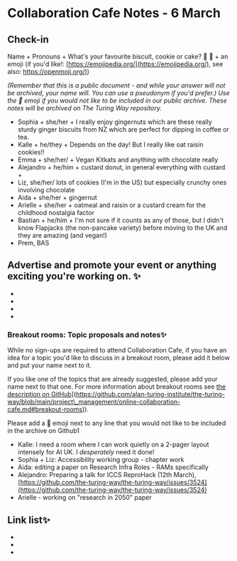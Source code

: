 # Collaboration Cafe Notes - 6 March

## Check-in

Name + Pronouns + What's your favourite biscuit, cookie or cake? 🍪 🍰 + an emoji (if you'd like!: [https://emojipedia.org/](https://emojipedia.org/), see also: [https://openmoji.org/)](https://openmoji.org/))

*(Remember that this is a public document - and while your answer will not be archived, your name will. You can use a pseudonym if you'd prefer.) Use the 🤫 emoji if you would not like to be included in our public archive. These notes will be archived on The Turing Way repository.*

* Sophia + she/her + I really enjoy gingernuts which are these really sturdy ginger biscuits from NZ which are perfect for dipping in coffee or tea.
* Kalle + he/they + Depends on the day! But I really like oat raisin cookies!!
* Emma + she/her/ + Vegan Kitkats and anything with chocolate really
* Alejandro + he/him + custard donut, in general everything with custard + 
* Liz, she/her/ lots of cookies (I'm in the US) but especially crunchy ones involving chocolate 
* Aida + she/her + gingernut
* Arielle + she/her + oatmeal and raisin or a custard cream for the childhood nostalgia factor 
* Bastian + he/him + I'm not sure if it counts as any of those, but I didn't know Flapjacks (the non-pancake variety) before moving to the UK and they are amazing (and vegan!)
* Prem, BAS
 
## Advertise and promote your event or anything exciting you're working on. ✨ 
*  
*  
*  
*  

### Breakout rooms: Topic proposals and notes✨ 

While no sign-ups are required to attend Collaboration Cafe, if you have an idea for a topic you'd like to discuss in a breakout room, please add it below and put your name next to it. 

If you like one of the topics that are already suggested, please add your name next to that one. For more information about breakout rooms see [the description on GitHub]([https://github.com/alan-turing-institute/the-turing-way/blob/main/project\_management/online-collaboration-cafe.md#breakout-rooms)](https://github.com/alan-turing-institute/the-turing-way/blob/main/project\_management/online-collaboration-cafe.md#breakout-rooms)).

Please add a 🤫 emoji next to any line that you would not like to be included in the archive on Github1

* Kalle: I need a room where I can work quietly on a 2-pager layout intensely for AI UK. I _desperately_ need it done!
* Sophia + Liz: Accessibility working group - chapter work 
* Aida: editing a paper on Research Infra Roles - RAMs specifically
* Alejandro: Preparing a talk for ICCS ReproHack (12th March), [https://github.com/the-turing-way/the-turing-way/issues/3524](https://github.com/the-turing-way/the-turing-way/issues/3524)
* Arielle - working on "research in 2050" paper 

## Link list✨ 
* 
* 
*  
